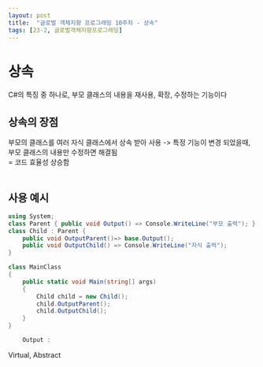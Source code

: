```yaml
---
layout: post
title:  "글로벌 객체지향 프로그래밍 10주차 - 상속"
tags: [23-2, 글로벌객체지향프로그래밍]
---
```


# 상속
 C#의 특징 중 하나로, 부모 클래스의 내용을 재사용, 확장, 수정하는 기능이다 <br>
## 상속의 장점
부모의 클래스를 여러 자식 클래스에서 상속 받아 사용 -> 특정 기능이 변경 되었을때, 
부모 클래스의 내용만 수정하면 해결됨 <br>
  =   코드 효율성 상승함 <br><br>

## 사용 예시
```c#
using System;
class Parent { public void Output() => Console.WriteLine("부모 출력"); }
class Child : Parent { 
    public void OutputParent()=> base.Output();
    public void OutputChild() => Console.WriteLine("자식 출력");
}

class MainClass
{
    public static void Main(string[] args)
    {
        Child child = new Child();
        child.OutputParent();
        child.OutputChild();
    }
}
```
```c#
	Output : 
```

Virtual, Abstract
